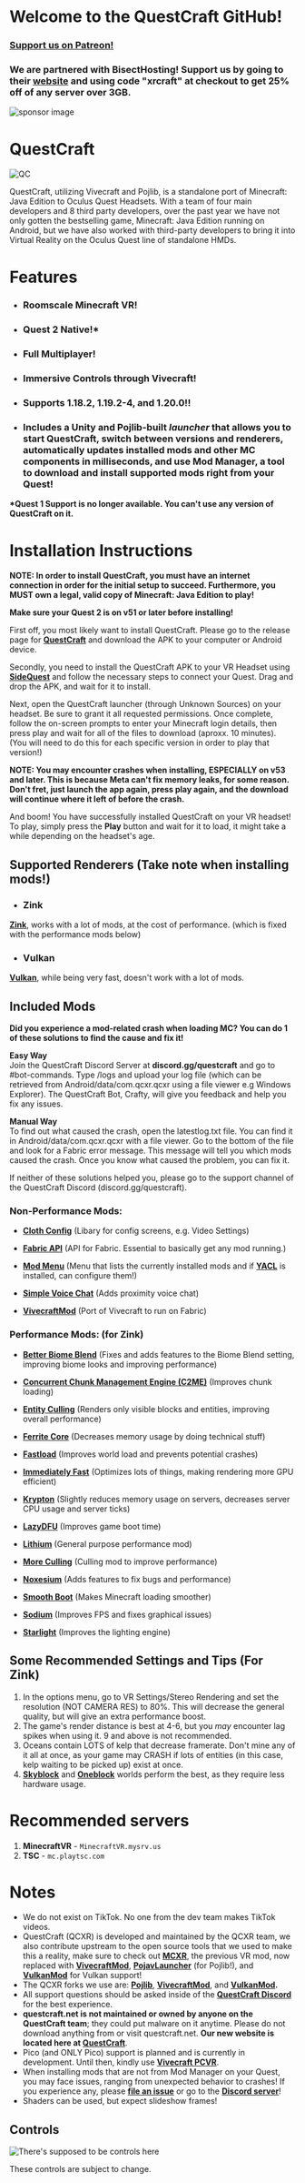 # Welcome to the QuestCraft GitHub!
### **[Support us on Patreon!](https://patreon.com/QuestCraftXR)**

### We are partnered with BisectHosting! Support us by going to their **[website](https://bisecthosting.com/xrcraft)** and using code "xrcraft" at checkout to get 25% off of any server over 3GB.

![sponsor image](/partnerimage.png)
# QuestCraft
![QC](/QCSimple3.jpg)

QuestCraft, utilizing Vivecraft and Pojlib, is a standalone port of Minecraft: Java Edition to Oculus Quest Headsets. With a team of four main developers and 8 third party developers, over the past year we have not only gotten the bestselling game, Minecraft: Java Edition running on Android, but we have also worked with third-party developers to bring it into Virtual Reality on the Oculus Quest line of standalone HMDs.

# Features
- ### **Roomscale Minecraft VR!** 
- ### **Quest 2 Native!\***
- ### **Full Multiplayer!**                                                                    
- ### **Immersive Controls through Vivecraft!**                                                                                                   
- ### **Supports 1.18.2, 1.19.2-4, and 1.20.0!!**                                                                                                                                 
- ### **Includes a Unity and Pojlib-built *launcher* that allows you to start QuestCraft, switch between versions and renderers, automatically updates installed mods and other MC components in milliseconds, and use Mod Manager, a tool to download and install supported mods right from your Quest!**
**\*Quest 1 Support is no longer available. You can't use any version of QuestCraft on it.**

# Installation Instructions

**NOTE: In order to install QuestCraft, you must have an internet connection in order for the initial setup to succeed. Furthermore, you MUST own a legal, valid copy of Minecraft: Java Edition to play!**

**Make sure your Quest 2 is on v51 or later before installing!**

First off, you most likely want to install QuestCraft. Please go to the release page for **[QuestCraft](https://github.com/QuestCraftPlusPlus/QuestCraft/releases/latest)** and download the APK to your computer or Android device.

Secondly, you need to install the QuestCraft APK to your VR Headset using **[SideQuest](https://sidequestvr.com/setup-howto)** and follow the necessary steps to connect your Quest. Drag and drop the APK, and wait for it to install.

Next, open the QuestCraft launcher (through Unknown Sources) on your headset. Be sure to grant it all requested permissions. Once complete, follow the on-screen prompts to enter your Minecraft login details, then press play and wait for all of the files to download (aproxx. 10 minutes).  (You will need to do this for each specific version in order to play that version!)

**NOTE: You may encounter crashes when installing, ESPECIALLY on v53 and later. This is because Meta can't fix memory leaks, for some reason. Don't fret, just launch the app again, press play again, and the download will continue where it left of before the crash.**

And boom! You have successfully installed QuestCraft on your VR headset! To play, simply press the **Play** button and wait for it to load, it might take a while depending on the headset's age.

## Supported Renderers (Take note when installing mods!)

- ### Zink
**[Zink](https://docs.mesa3d.org/drivers/zink.html)**, works with a lot of mods, at the cost of performance. (which is fixed with the performance mods below)
- ### Vulkan
**[Vulkan](https://www.vulkan.org/)**, while being very fast, doesn't work with a lot of mods. 

## Included Mods 

**Did you experience a mod-related crash when loading MC? You can do 1 of these solutions to find the cause and fix it!**

**Easy Way**                                                                                                                                                                                                                                                                                  
Join the QuestCraft Discord Server at **discord.gg/questcraft** and go to #bot-commands. Type /logs and upload your log file (which can be retrieved from Android/data/com.qcxr.qcxr using a file viewer e.g Windows Explorer). The QuestCraft Bot, Crafty, will give you feedback and help you fix any issues.

**Manual Way**                                                                                                                                                                                                                                                                                      
To find out what caused the crash, open the latestlog.txt file. You can find it in Android/data/com.qcxr.qcxr with a file viewer. Go to the bottom of the file and look for a Fabric error message. This message will tell you which mods caused the crash. Once you know what caused the problem, you can fix it.

If neither of these solutions helped you, please go to the support channel of the QuestCraft Discord (discord.gg/questcraft). 

### Non-Performance Mods:

- **[Cloth Config](https://modrinth.com/mod/cloth-config)** (Libary for config screens, e.g. Video Settings)

- **[Fabric API](https://modrinth.com/mod/fabric-api)** (API for Fabric. Essential to basically get any mod running.)

- **[Mod Menu](https://modrinth.com/mod/modmenu)** (Menu that lists the currently installed mods and if **[YACL](https://modrinth.com/mod/yacl)** is installed, can configure them!)

- **[Simple Voice Chat](https://modrinth.com/plugin/simple-voice-chat)** (Adds proximity voice chat)

- **[VivecraftMod](https://github.com/ferriarnus/VivecraftMod)** (Port of Vivecraft to run on Fabric)

### Performance Mods: (for Zink)

- **[Better Biome Blend](https://modrinth.com/mod/better-biome-blend)** (Fixes and adds features to the Biome Blend setting, improving biome looks and improving performance)                                                                                                                    

- **[Concurrent Chunk Management Engine (C2ME)](https://modrinth.com/mod/c2me-fabric)** (Improves chunk loading)
                                                                                                                                                  
- **[Entity Culling](https://modrinth.com/mod/entityculling)** (Renders only visible blocks and entities, improving overall performance)

- **[Ferrite Core](https://modrinth.com/mod/ferrite-core)** (Decreases memory usage by doing technical stuff)

- **[Fastload](https://modrinth.com/mod/fastload)** (Improves world load and prevents potential crashes)

- **[Immediately Fast](https://modrinth.com/mod/immediatelyfast)** (Optimizes lots of things, making rendering more GPU efficient)

- **[Krypton](https://modrinth.com/mod/krypton)** (Slightly reduces memory usage on servers, decreases server CPU usage and server ticks)

- **[LazyDFU](https://modrinth.com/mod/lazydfu)** (Improves game boot time)

- **[Lithium](https://modrinth.com/mod/lithium)** (General purpose performance mod)

- **[More Culling](https://modrinth.com/mod/moreculling)** (Culling mod to improve performance) 

- **[Noxesium](https://modrinth.com/mod/noxesium)** (Adds features to fix bugs and performance)

- **[Smooth Boot](https://modrinth.com/mod/smoothboot-fabric)** (Makes Minecraft loading smoother)

- **[Sodium](https://modrinth.com/mod/sodium)** (Improves FPS and fixes graphical issues)

- **[Starlight](https://modrinth.com/mod/starlight)** (Improves the lighting engine)

## Some Recommended Settings and Tips (For Zink)
1. In the options menu, go to VR Settings/Stereo Rendering and set the resolution (NOT CAMERA RES) to 80%. This will decrease the general quality, but will give an extra performance boost.
2. The game's render distance is best at 4-6, but you *may* encounter lag spikes when using it. 9 and above is not recommended.
3. Oceans contain LOTS of kelp that decrease framerate. Don't mine any of it all at once, as your game may CRASH if lots of entities (in this case, kelp waiting to be picked up) exist at once.
4. **[Skyblock](https://minecraft.fandom.com/wiki/Tutorials/Skyblock)** and **[Oneblock](https://www.curseforge.com/minecraft/worlds/oneblock)** worlds perform the best, as they require less hardware usage.

# Recommended servers
1. **MinecraftVR** - `MinecraftVR.mysrv.us`
2. **TSC** - `mc.playtsc.com`

# Notes
- We do not exist on TikTok. No one from the dev team makes TikTok videos.
- QuestCraft (QCXR) is developed and maintained by the QCXR team, we also contribute upstream to the open source tools that we used to make this a reality, make sure to check out **[MCXR](https://github.com/mcxr-org/MCXR)**, the previous VR mod, now replaced with **[VivecraftMod](https://github.com/ferriarnus/VivecraftMod)**, **[PojavLauncher](https://github.com/PojavLauncherTeam/PojavLauncher)** (for Pojlib!), and **[VulkanMod](https://github.com/xCollateral/VulkanMod)** for Vulkan support!
- The QCXR forks we use are: **[Pojlib](https://github.com/questcraftplusplus/pojlib)**, **[VivecraftMod](https://github.com/questcraftplusplus/vivecraftmod)**, and **[VulkanMod](https://github.com/QuestCraftPlusPlus/VulkanMod).** 
- All support questions should be asked inside of the **[QuestCraft Discord](discord.gg/questcraft)** for the best experience.
- **questcraft.net is not maintained or owned by anyone on the QuestCraft team**; they could put malware on it anytime. Please do not download anything from or visit questcraft.net. **Our new website is located here at [QuestCraft](https://questcraft.org/)**. 
- Pico (and ONLY Pico) support is planned and is currently in development. Until then, kindly use **[Vivecraft PCVR](https://www.vivecraft.org/)**.
- When installing mods that are not from Mod Manager on your Quest, you may face issues, ranging from unexpected behavior to crashes! If you experience any, please **[file an issue](https://github.com/QuestCraftPlusPlus/QuestCraft/issues/new/choose)** or go to the **[Discord server](https://discord.gg/questcraft/)**!
- Shaders can be used, but expect slideshow frames!

## Controls

![There's supposed to be controls here](/Control.png)

These controls are subject to change.
